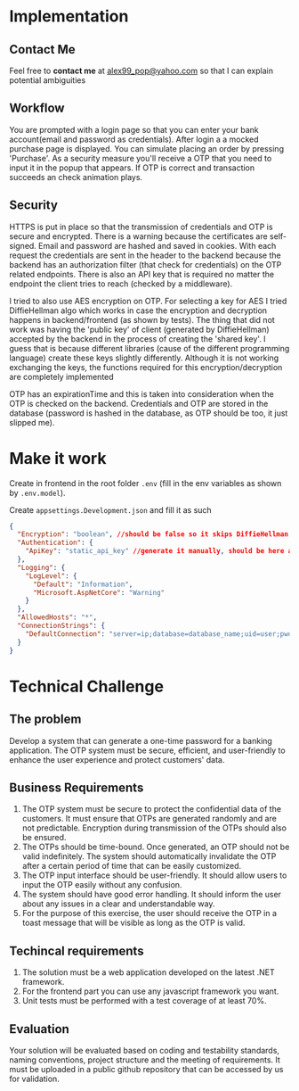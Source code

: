 # Implementation

## Contact Me

Feel free to **contact me** at [alex99_pop@yahoo.com](mailto:alex99_pop@yahoo.com) so that I can explain potential ambiguities

## Workflow

You are prompted with a login page so that you can enter your bank account(email and password as credentials). After login a a mocked purchase page is displayed. You can simulate placing an order by pressing 'Purchase'. As a security measure you'll receive a OTP that you need to input it in the popup that appears. If OTP is correct and transaction succeeds an check animation plays.

## Security

HTTPS is put in place so that the transmission of credentials and OTP is secure and encrypted. There is a warning because the certificates are self-signed. Email and password are hashed and saved in cookies. With each request the credentials are sent in the header to the backend because the backend has an authorization filter (that check for credentials) on the OTP related endpoints. There is also an API key that is required no matter the endpoint the client tries to reach (checked by a middleware).

I tried to also use AES encryption on OTP. For selecting a key for AES I tried DiffieHellman algo which works in case the encryption and decryption happens in backend/frontend (as shown by tests).
The thing that did not work was having the 'public key' of client (generated by DiffieHellman) accepted by the backend in the process of creating the 'shared key'. I guess that is because different libraries (cause of the different programming language) create these keys slightly differently. Although it is not working exchanging the keys, the functions required for this encryption/decryption are completely implemented

OTP has an expirationTime and this is taken into consideration when the OTP is checked on the backend. Credentials and OTP are stored in the database (password is hashed in the database, as OTP should be too, it just slipped me).

# Make it work

Create in frontend in the root folder `.env` (fill in the env variables as shown by `.env.model`).

Create `appsettings.Development.json` and fill it as such

```json
{
  "Encryption": "boolean", //should be false so it skips DiffieHellman encryption which is not working
  "Authentication": {
    "ApiKey": "static_api_key" //generate it manually, should be here and also in .env (frontend)
  },
  "Logging": {
    "LogLevel": {
      "Default": "Information",
      "Microsoft.AspNetCore": "Warning"
    }
  },
  "AllowedHosts": "*",
  "ConnectionStrings": {
    "DefaultConnection": "server=ip;database=database_name;uid=user;pwd=password;"
  }
}
```

# Technical Challenge

## The problem

Develop a system that can generate a one-time password for a banking application. The OTP system must be secure, efficient, and user-friendly to enhance the user experience and protect customers' data.

## Business Requirements

1. The OTP system must be secure to protect the confidential data of the customers. It must ensure that OTPs are generated randomly and are not predictable. Encryption during transmission of the OTPs should also be ensured.
2. The OTPs should be time-bound. Once generated, an OTP should not be valid indefinitely. The system should automatically invalidate the OTP after a certain period of time that can be easily customized.
3. The OTP input interface should be user-friendly. It should allow users to input the OTP easily without any confusion.
4. The system should have good error handling. It should inform the user about any issues in a clear and understandable way.
5. For the purpose of this exercise, the user should receive the OTP in a toast message that will be visible as long as the OTP is valid.

## Techincal requirements

1. The solution must be a web application developed on the latest .NET framework.
2. For the frontend part you can use any javascript framework you want.
3. Unit tests must be performed with a test coverage of at least 70%.

## Evaluation

Your solution will be evaluated based on coding and testability standards, naming conventions, project structure and the meeting of requirements. It must be uploaded in a public github repository that can be accessed by us for validation.

